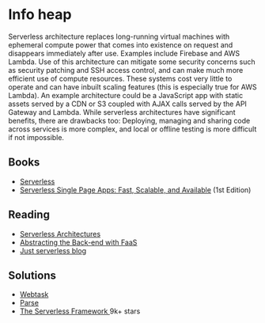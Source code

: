 # Info heap

Serverless architecture replaces long-running virtual machines with ephemeral compute power that comes into existence on request and disappears immediately after use. Examples include Firebase and AWS Lambda. Use of this architecture can mitigate some security concerns such as security patching and SSH access control, and can make much more efficient use of compute resources. These systems cost very little to operate and can have inbuilt scaling features (this is especially true for AWS Lambda). An example architecture could be a JavaScript app with static assets served by a CDN or S3 coupled with AJAX calls served by the API Gateway and Lambda. While serverless architectures have significant benefits, there are drawbacks too: Deploying, managing and sharing code across services is more complex, and local or offline testing is more difficult if not impossible.

## Books

* [Serverless](https://leanpub.com/serverless)
* [Serverless Single Page Apps: Fast, Scalable, and Available](https://www.amazon.com/gp/product/1680501496?ie=UTF8&tag=martinfowlerc-20&linkCode=as2&camp=1789&creative=9325&creativeASIN=1680501496) (1st Edition)


## Reading

* [Serverless Architectures](http://martinfowler.com/articles/serverless.html)
* [Abstracting the Back-end with FaaS](https://serverless.zone/abstracting-the-back-end-with-faas-e5e80e837362#.q5obnmio6)
* [Just serverless blog](http://justserverless.com/blog/)


## Solutions

* [Webtask](https://webtask.io/)
* [Parse](http://www.parse.com/)
* [The Serverless Framework ](https://github.com/serverless/serverless) 9k+ stars
